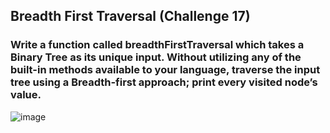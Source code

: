 ## Breadth First Traversal (Challenge 17)
### Write a function called breadthFirstTraversal which takes a Binary Tree as its unique input. Without utilizing any of the built-in methods available to your language, traverse the input tree using a Breadth-first approach; print every visited node’s value.

![image](../../assets/17_breadth_first_traversal.jpg)
